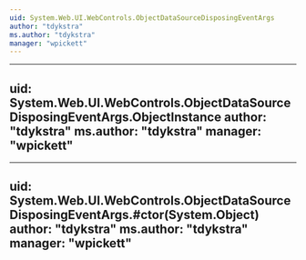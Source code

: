 ```yaml
---
uid: System.Web.UI.WebControls.ObjectDataSourceDisposingEventArgs
author: "tdykstra"
ms.author: "tdykstra"
manager: "wpickett"
---
```


---
uid: System.Web.UI.WebControls.ObjectDataSourceDisposingEventArgs.ObjectInstance
author: "tdykstra"
ms.author: "tdykstra"
manager: "wpickett"
---

---
uid: System.Web.UI.WebControls.ObjectDataSourceDisposingEventArgs.#ctor(System.Object)
author: "tdykstra"
ms.author: "tdykstra"
manager: "wpickett"
---
